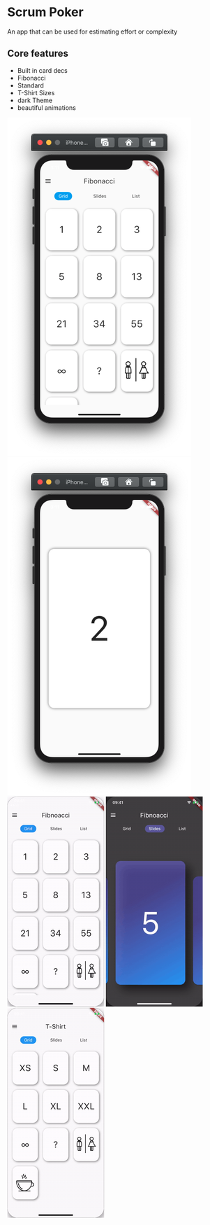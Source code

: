 # Scrum Poker

An app that can be used for estimating effort or complexity


## Core features

- Built in card decs
 - Fibonacci
 - Standard
 - T-Shirt Sizes
 - dark Theme
 - beautiful animations

![](screenshots/grid_view.png)
![](screenshots/single_card.png)
![](screenshots/main_menu_theme.gif)
![](screenshots/dark_theme.gif)
![](screenshots/light_theme.gif)